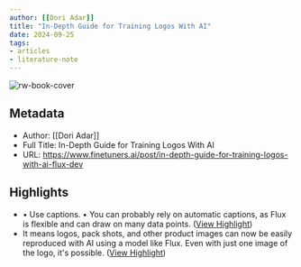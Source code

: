 ```yaml
---
author: [[Dori Adar]]
title: "In-Depth Guide for Training Logos With AI"
date: 2024-09-25
tags: 
- articles
- literature-note
---
```

![rw-book-cover](https://static.wixstatic.com/media/2aa053_939578b6b42d44a9afd4112851b4508d~mv2.png/v1/fill/w_960,h_540,al_c/2aa053_939578b6b42d44a9afd4112851b4508d~mv2.png)

## Metadata
- Author: [[Dori Adar]]
- Full Title: In-Depth Guide for Training Logos With AI
- URL: https://www.finetuners.ai/post/in-depth-guide-for-training-logos-with-ai-flux-dev

## Highlights
- • Use captions.
  • You can probably rely on automatic captions, as Flux is flexible and can draw on many data points. ([View Highlight](https://read.readwise.io/read/01j8m31hgkrz1bc8nhp2tj8xbn))
- It means logos, pack shots, and other product images can now be easily reproduced with AI using a model like Flux. Even with just one image of the logo, it's possible. ([View Highlight](https://read.readwise.io/read/01j8m31ycwmbzbsx35fmaknfwk))
